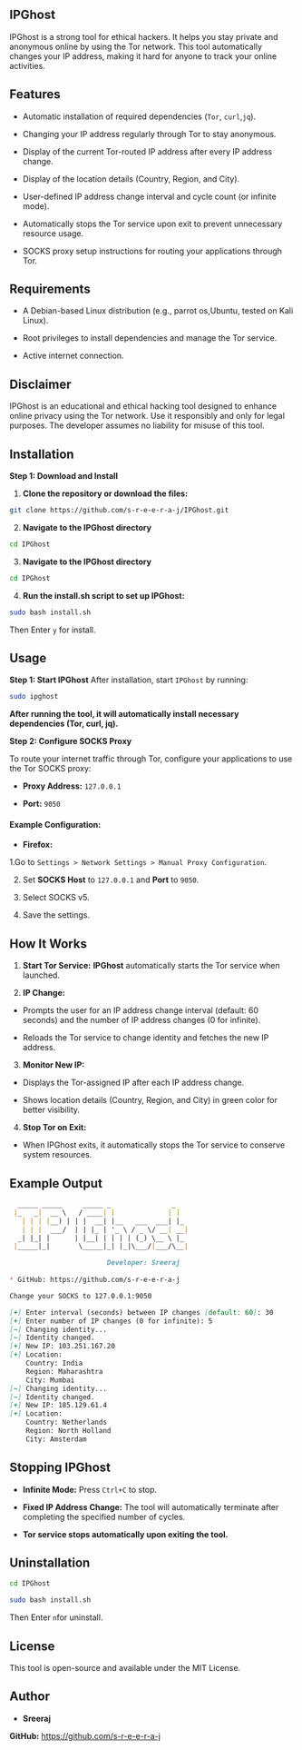 ## IPGhost

IPGhost is a strong tool for ethical hackers. It helps you stay private and anonymous online by using the Tor network. This tool automatically changes your IP address, making it hard for anyone to track your online activities.

## Features

- Automatic installation of required dependencies (`Tor`, `curl`,`jq`).

- Changing your IP address regularly through Tor to stay anonymous.

- Display of the current Tor-routed IP address after every IP address change.

- Display of the location details (Country, Region, and City).

- User-defined IP address change interval and cycle count (or infinite mode).

- Automatically stops the Tor service upon exit to prevent unnecessary resource usage.

- SOCKS proxy setup instructions for routing your applications through Tor.

## Requirements

- A Debian-based Linux distribution (e.g., parrot os,Ubuntu, tested on Kali Linux).

- Root privileges to install dependencies and manage the Tor service.

- Active internet connection.

## Disclaimer 
IPGhost is an educational and ethical hacking tool designed to enhance online privacy using the Tor network. Use it responsibly and only for legal purposes. The developer assumes no liability for misuse of this tool.

## Installation

**Step 1: Download and Install**

1. **Clone the repository or download the files:**
   
```bash
git clone https://github.com/s-r-e-e-r-a-j/IPGhost.git
```
2. **Navigate to the IPGhost directory**
   
```bash
cd IPGhost
```
3. **Navigate to the IPGhost directory**
   
```bash
cd IPGhost
```
4. **Run the install.sh script to set up IPGhost:**

```bash
sudo bash install.sh
```

Then Enter `y` for install.

## Usage

**Step 1: Start IPGhost**
After installation, start `IPGhost` by running:

```bash
sudo ipghost
```

**After running the tool, it will automatically install necessary dependencies (Tor, curl, jq).**

**Step 2: Configure SOCKS Proxy**

To route your internet traffic through Tor, configure your applications to use the Tor SOCKS proxy:

- **Proxy Address:** `127.0.0.1`

- **Port:** `9050`

#### Example Configuration:

- **Firefox:**

1.Go to `Settings > Network Settings > Manual Proxy Configuration`.

2. Set **SOCKS Host** to `127.0.0.1` and **Port** to `9050`.

3. Select SOCKS v5.

4. Save the settings.

## How It Works

1. **Start Tor Service:** **IPGhost** automatically starts the Tor service when launched.

2. **IP Change:**

- Prompts the user for an IP address change interval (default: 60 seconds) and the number of IP address changes (0 for infinite).

- Reloads the Tor service to change identity and fetches the new IP address.

3. **Monitor New IP:**

- Displays the Tor-assigned IP after each IP address change.

- Shows location details (Country, Region, and City) in green color for better visibility.

4. **Stop Tor on Exit:**

- When IPGhost exits, it automatically stops the Tor service to conserve system resources.

## Example Output

```markdown     
  _____ _____     _____ _               _   
 |_   _|  __ \   / ____| |             | |  
   | | | |__) | | |  __| |__   ___  ___| |_ 
   | | |  ___/  | | |_ | '_ \ / _ \/ __| __|
  _| |_| |      | |__| | | | | (_) \__ \ |_ 
 |_____|_|       \_____|_| |_|\___/|___/\__|

                        Developer: Sreeraj                                            
                                            
* GitHub: https://github.com/s-r-e-e-r-a-j  

Change your SOCKS to 127.0.0.1:9050

[+] Enter interval (seconds) between IP changes [default: 60]: 30
[+] Enter number of IP changes (0 for infinite): 5
[~] Changing identity...
[~] Identity changed.
[+] New IP: 103.251.167.20
[+] Location:
    Country: India
    Region: Maharashtra
    City: Mumbai
[~] Changing identity...
[~] Identity changed.
[+] New IP: 185.129.61.4
[+] Location:
    Country: Netherlands
    Region: North Holland
    City: Amsterdam
```
## Stopping IPGhost

- **Infinite Mode:** Press `Ctrl+C` to stop.

- **Fixed IP Address Change:** The tool will automatically terminate after completing the specified number of cycles.

- **Tor service stops automatically upon exiting the tool.**

## Uninstallation

```bash
cd IPGhost

sudo bash install.sh
```
Then Enter `n`for uninstall.

## License

This tool is open-source and available under the MIT License.

## Author

- **Sreeraj**

**GitHub:** https://github.com/s-r-e-e-r-a-j

